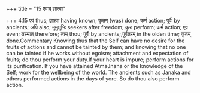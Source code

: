 +++
title = "15 एवञ् ज्ञात्वा"

+++
4.15 एवं thus; ज्ञात्वा having known; कृतम् (was) done; कर्म action;
पूर्वैः by ancients; अपि also; मुमुक्षुभिः seekers after freedom; कुरु
perform; कर्म action; एव even; तस्मात् therefore; त्वम् thou; पूर्वैः by
ancients;,पूर्वतरम् in the olden time; कृतम् done.Commentary Knowing
thus that the Self can have no desire for the fruits of actions and
cannot be tainted by them; and knowing that no one can be tainted if he
works without egoism; attachment and expectation of fruits; do thou
perform your duty.If your heart is impure; perform actions for its
purification. If you have attained AtmaJnana or the knowledge of the
Self; work for the wellbeing of the world. The ancients such as Janaka
and others performed actions in the days of yore. So do thou also
perform action.
